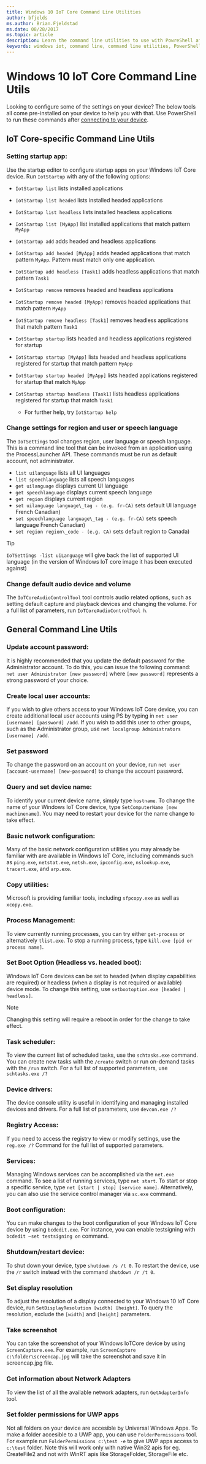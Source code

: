 ```yaml
---
title: Windows 10 IoT Core Command Line Utilities
author: bfjelds
ms.author: Brian.Fjeldstad
ms.date: 08/28/2017
ms.topic: article
description: Learn the command line utilities to use with PowreShell after connecting to your device.
keywords: windows iot, command line, command line utilities, PowerShell
---
```


# Windows 10 IoT Core Command Line Utils

Looking to configure some of the settings on your device? The below tools all come pre-installed on your device to help you with that. Use PowerShell to run these commands after [connecting to your device](../connect-your-device/PowerShell.md).

## IoT Core-specific Command Line Utils

### **Setting startup app:**
Use the startup editor to configure startup apps on your Windows IoT Core device. Run `IotStartup` with any of the following options:

* `IotStartup list` lists installed applications
* `IotStartup list headed` lists installed headed applications
* `IotStartup list headless` lists installed headless applications
* `IotStartup list [MyApp]` list installed applications that match pattern `MyApp`
* `IotStartup add` adds headed and headless applications
* `IotStartup add headed [MyApp]` adds headed applications that match pattern `MyApp`.  Pattern must match only one application.
* `IotStartup add headless [Task1]` adds headless applications that match pattern `Task1`
* `IotStartup remove` removes headed and headless applications
* `IotStartup remove headed [MyApp]` removes headed applications that match pattern `MyApp`
* `IotStartup remove headless [Task1]` removes headless applications that match pattern `Task1`
* `IotStartup startup` lists headed and headless applications registered for startup
* `IotStartup startup [MyApp]` lists headed and headless applications registered for startup that match pattern `MyApp`
* `IotStartup startup headed [MyApp]` lists headed applications registered for startup that match `MyApp`
* `IotStartup startup headless [Task1]` lists headless applications registered for startup that match `Task1`

	* For further help, try `IotStartup help`
	
### **Change settings for region and user or speech language**

The `IoTSettings` tool changes region, user language or speech language. This is a command line tool that can be invoked from an application using the ProcessLauncher API. These commands must be run as default account, not administrator.

* `list uilanguage` lists all UI languages
* `list speechlanguage` lists all speech languages
* `get uilanguage` displays current UI language
* `get speechlanguage` displays current speech language
* `get region` displays current region
* `set uilanguage language\_tag - (e.g. fr-CA)` sets default UI language French Canadian)
* `set speechlanguage language\_tag - (e.g. fr-CA)` sets speech language French Canadian)
* `set region region\_code - (e.g. CA)` sets default region to Canada)

> [!TIP]
> `IoTSettings -list uiLanguage` will give back the list of supported UI language (in the version of Windows IoT core image it has been executed against)
	
### **Change default audio device and volume**

The `IoTCoreAudioControlTool` tool controls audio related options, such as setting default capture and playback devices and changing the volume. For a full list of parameters, run `IoTCoreAudioControlTool h`.

## General Command Line Utils

### **Update account password:**

It is highly recommended that you update the default password for the Administrator account. To do this, you can issue the following command: `net user Administrator [new password]` where `[new password]` represents a strong password of your choice.

### **Create local user accounts:**

If you wish to give others access to your Windows IoT Core device, you can create additional local user accounts using PS by typing in `net user [username] [password] /add`. If you wish to add this user to other groups, such as the Administrator group, use `net localgroup Administrators [username] /add`.

### **Set password**

To change the password on an account on your device, run `net user [account-username] [new-password]` to change the account password.

### **Query and set device name:**

To identify your current device name, simply type `hostname`. To change the name of your Windows IoT Core device, type `SetComputerName [new machinename]`. You may need to restart your device for the name change to take effect.

### **Basic network configuration:**

Many of the basic network configuration utilities you may already be familiar with are available in Windows IoT Core, including commands such as `ping.exe`, `netstat.exe`, `netsh.exe`, `ipconfig.exe`, `nslookup.exe`, `tracert.exe`, and `arp.exe`.

### **Copy utilities:**

Microsoft is providing familiar tools, including `sfpcopy.exe` as well as `xcopy.exe`.

### **Process Management:**

To view currently running processes, you can try either `get-process` or alternatively `tlist.exe`. To stop a running process, type `kill.exe [pid or process name]`.


### **Set Boot Option (Headless vs. headed boot):**

Windows IoT Core devices can be set to headed (when display capabilities are required) or headless (when a display is not required or available) device mode. To change this setting, use `setbootoption.exe [headed | headless]`.

> [!NOTE]
> Changing this setting will require a reboot in order for the change to take effect.

### **Task scheduler:**

To view the current list of scheduled tasks, use the `schtasks.exe` command. You can create new tasks with the `/create` switch or run on-demand tasks with the `/run` switch. For a full list of supported parameters, use `schtasks.exe /?`

### **Device drivers:**

The device console utility is useful in identifying and managing installed devices and drivers. For a full list of parameters, use `devcon.exe /?`

### **Registry Access:**

If you need to access the registry to view or modify settings, use the `reg.exe /?` Command for the full list of supported parameters.

### **Services:**

Managing Windows services can be accomplished via the `net.exe` command. To see a list of running services, type `net start`. To start or stop a specific service, type `net [start | stop] [service name]`. Alternatively, you can also use the service control manager via `sc.exe` command.

### **Boot configuration:**

You can make changes to the boot configuration of your Windows IoT Core device by using `bcdedit.exe`. For instance, you can enable testsigning with `bcdedit –set testsigning on` command.

### **Shutdown/restart device:**

To shut down your device, type `shutdown /s /t 0`. To restart the device, use the `/r` switch instead with the command `shutdown /r /t 0`.

### **Set display resolution**

To adjust the resolution of a display connected to your Windows 10 IoT Core device, run `SetDisplayResolution [width] [height]`. To query the resolution, exclude the `[width]` and `[height]` parameters.

### **Take screenshot**

You can take the screenshot of your Windows IoTCore device by using `ScreenCapture.exe`. For example, run `ScreenCapture c:\folder\screencap.jpg` will take the screenshot and save it in screencap.jpg file.

### **Get information about Network Adapters**

To view the list of all the available network adapters, run `GetAdapterInfo` tool.

### **Set folder permissions for UWP apps**

Not all folders on your device are accesible by Universal Windows Apps. To make a folder accesible to a UWP app, you can use `FolderPermissions` tool. For example run `FolderPermissions c:\test -e` to give UWP apps access to `c:\test` folder. Note this will work only with native Win32 apis for eg. CreateFile2 and not with WinRT apis like StorageFolder, StorageFile etc.
